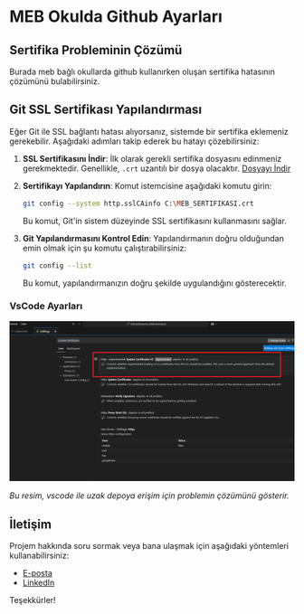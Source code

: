 # MEB Okulda Github Ayarları

## Sertifika Probleminin Çözümü

Burada meb bağlı okullarda github kullanırken oluşan sertifika hatasının çözümünü bulabilirsiniz.

## Git SSL Sertifikası Yapılandırması

Eğer Git ile SSL bağlantı hatası alıyorsanız, sistemde bir sertifika eklemeniz gerekebilir. Aşağıdaki adımları takip ederek bu hatayı çözebilirsiniz:

1. **SSL Sertifikasını İndir**: İlk olarak gerekli sertifika dosyasını edinmeniz gerekmektedir. Genellikle, `.crt` uzantılı bir dosya olacaktır.
[Dosyayı İndir](https://github.com/kullaniciAdi/depoadi/raw/main/meb_sertifikasi.crt)


3. **Sertifikayı Yapılandırın**:
    Komut istemcisine aşağıdaki komutu girin:

    ```bash
    git config --system http.sslCAinfo C:\MEB_SERTIFIKASI.crt
    ```

    Bu komut, Git'in sistem düzeyinde SSL sertifikasını kullanmasını sağlar.

4. **Git Yapılandırmasını Kontrol Edin**:
    Yapılandırmanın doğru olduğundan emin olmak için şu komutu çalıştırabilirsiniz:

    ```bash
    git config --list
    ```

    Bu komut, yapılandırmanızın doğru şekilde uygulandığını gösterecektir.
### VsCode Ayarları

![Proje Resmi](https://github.com/torbalibiltek/okuldagithub/raw/main/vscodeayar.png)

*Bu resim, vscode ile uzak depoya erişim için problemin çözümünü gösterir.*

## İletişim

Projem hakkında soru sormak veya bana ulaşmak için aşağıdaki yöntemleri kullanabilirsiniz:

- [E-posta](mailto:email@example.com)
- [LinkedIn](https://www.linkedin.com/in/kullanici)

Teşekkürler!

